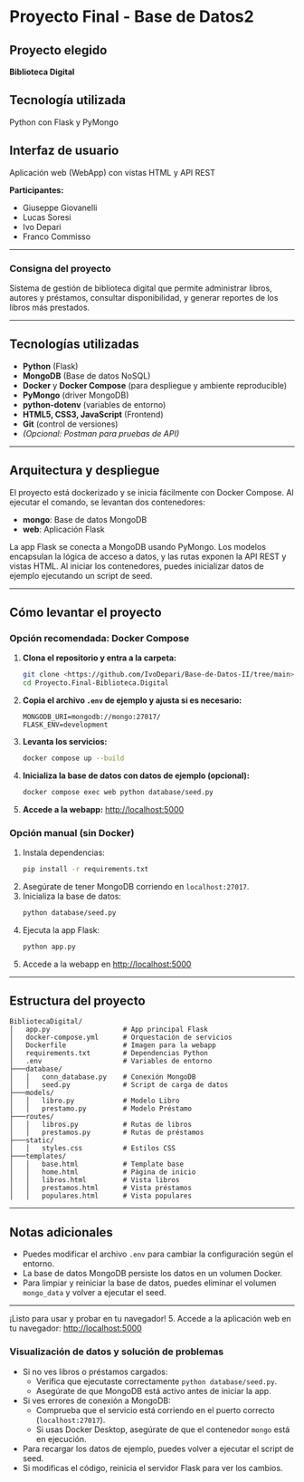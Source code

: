 # Proyecto Final - Base de Datos2

## Proyecto elegido
**Biblioteca Digital**

## Tecnología utilizada
Python con Flask y PyMongo

## Interfaz de usuario
Aplicación web (WebApp) con vistas HTML y API REST

**Participantes:**
- Giuseppe Giovanelli
- Lucas Soresi
- Ivo Depari
- Franco Commisso

---

### Consigna del proyecto
Sistema de gestión de biblioteca digital que permite administrar libros, autores y préstamos, consultar disponibilidad, y generar reportes de los libros más prestados.

---

## Tecnologías utilizadas
- **Python** (Flask)
- **MongoDB** (Base de datos NoSQL)
- **Docker** y **Docker Compose** (para despliegue y ambiente reproducible)
- **PyMongo** (driver MongoDB)
- **python-dotenv** (variables de entorno)
- **HTML5, CSS3, JavaScript** (Frontend)
- **Git** (control de versiones)
- *(Opcional: Postman para pruebas de API)*

---

## Arquitectura y despliegue

El proyecto está dockerizado y se inicia fácilmente con Docker Compose. Al ejecutar el comando, se levantan dos contenedores:
- **mongo**: Base de datos MongoDB
- **web**: Aplicación Flask

La app Flask se conecta a MongoDB usando PyMongo. Los modelos encapsulan la lógica de acceso a datos, y las rutas exponen la API REST y vistas HTML. Al iniciar los contenedores, puedes inicializar datos de ejemplo ejecutando un script de seed.

---

## Cómo levantar el proyecto

### Opción recomendada: Docker Compose

1. **Clona el repositorio y entra a la carpeta:**
   ```bash
   git clone <https://github.com/IvoDepari/Base-de-Datos-II/tree/main>
   cd Proyecto.Final-Biblioteca.Digital
   ```
2. **Copia el archivo `.env` de ejemplo y ajusta si es necesario:**
   ```env
   MONGODB_URI=mongodb://mongo:27017/
   FLASK_ENV=development
   ```
3. **Levanta los servicios:**
   ```bash
   docker compose up --build
   ```
4. **Inicializa la base de datos con datos de ejemplo (opcional):**
   ```bash
   docker compose exec web python database/seed.py
   ```
5. **Accede a la webapp:**
   [http://localhost:5000](http://localhost:5000)

### Opción manual (sin Docker)

1. Instala dependencias:
   ```bash
   pip install -r requirements.txt
   ```
2. Asegúrate de tener MongoDB corriendo en `localhost:27017`.
3. Inicializa la base de datos:
   ```bash
   python database/seed.py
   ```
4. Ejecuta la app Flask:
   ```bash
   python app.py
   ```
5. Accede a la webapp en [http://localhost:5000](http://localhost:5000)

---

## Estructura del proyecto

```
BibliotecaDigital/
│   app.py                  # App principal Flask
│   docker-compose.yml      # Orquestación de servicios
│   Dockerfile              # Imagen para la webapp
│   requirements.txt        # Dependencias Python
│   .env                    # Variables de entorno
├───database/
│   │   conn_database.py    # Conexión MongoDB
│   │   seed.py             # Script de carga de datos
├───models/
│   │   libro.py            # Modelo Libro
│   │   prestamo.py         # Modelo Préstamo
├───routes/
│   │   libros.py           # Rutas de libros
│   │   prestamos.py        # Rutas de préstamos
├───static/
│   │   styles.css          # Estilos CSS
├───templates/
│   │   base.html           # Template base
│   │   home.html           # Página de inicio
│   │   libros.html         # Vista libros
│   │   prestamos.html      # Vista préstamos
│   │   populares.html      # Vista populares
```

---

## Notas adicionales
- Puedes modificar el archivo `.env` para cambiar la configuración según el entorno.
- La base de datos MongoDB persiste los datos en un volumen Docker.
- Para limpiar y reiniciar la base de datos, puedes eliminar el volumen `mongo_data` y volver a ejecutar el seed.

---

¡Listo para usar y probar en tu navegador!
5. Accede a la aplicación web en tu navegador:
   [http://localhost:5000](http://localhost:5000)

### Visualización de datos y solución de problemas

- Si no ves libros o préstamos cargados:
  - Verifica que ejecutaste correctamente `python database/seed.py`.
  - Asegúrate de que MongoDB está activo antes de iniciar la app.
- Si ves errores de conexión a MongoDB:
  - Comprueba que el servicio está corriendo en el puerto correcto (`localhost:27017`).
  - Si usas Docker Desktop, asegúrate de que el contenedor `mongo` está en ejecución.
- Para recargar los datos de ejemplo, puedes volver a ejecutar el script de seed.
- Si modificas el código, reinicia el servidor Flask para ver los cambios.
